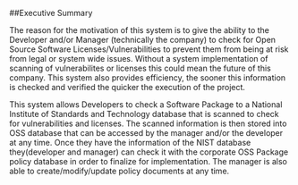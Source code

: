 ##Executive Summary

The reason for the motivation of this system is to give the ability to the Developer and/or Manager (technically the company) to check for Open Source Software Licenses/Vulnerabilities to prevent them from being at risk from legal or system wide issues. Without a system implementation of scanning of vulnerabilites or licenses this could mean the future of this company. This system also provides efficiency, the sooner this information is checked and verified the quicker the execution of the project. 


This system allows Developers to check a Software Package to a National Institute of Standards and Technology database that is scanned to check for vulnerabilities and licenses. The scanned information is then stored into OSS database that can be accessed by the manager and/or the developer at any time. Once they have the information of the NIST database they(developer and manager) can check it with the corporate OSS Package policy database in order to finalize for implementation. The manager is also able to create/modify/update policy documents at any time.
